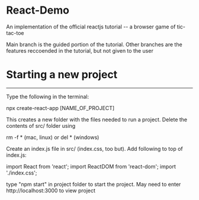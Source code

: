 # React-Demo
 An implementation of the official reactjs tutorial -- a browser game of tic-tac-toe

Main branch is the guided portion of the tutorial.
Other branches are the features reccoended in the tutorial, but not given to the user

# Starting a new project
-------------------------------------------------------------
Type the following in the terminal:

npx create-react-app [NAME_OF_PROJECT]

This creates a new folder with the files needed to run a project.
Delete the contents of src/ folder using 

rm -f * (mac, linux)
or 
del *   (windows)

Create an index.js file in src/ (index.css, too but). 
Add following to top of index.js:

import React from 'react';
import ReactDOM from 'react-dom';
import './index.css';

type "npm start" in project folder to start the project.
May need to enter http://localhost:3000 to view project